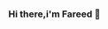 ### Hi there,i'm Fareed 👋

<!-- `README.md` (this file) appears on your GitHub profile.
A passionate coder
Here are some ideas to get you started:

- 🔭 I’m currently working on html,css and javascript
- 🌱 I’m currently learning html
- 👯 I’m looking to collaborate on ...
- 🤔 I’m looking for help with ...
- 💬 Ask me about ...
- 📫 How to reach me: ...
- 😄 Pronouns: ...
- ⚡ Fun fact: ...
-->
